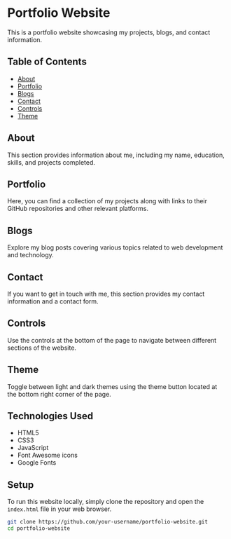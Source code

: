 
# Portfolio Website

This is a portfolio website showcasing my projects, blogs, and contact information.

## Table of Contents

- [About](#about)
- [Portfolio](#portfolio)
- [Blogs](#blogs)
- [Contact](#contact)
- [Controls](#controls)
- [Theme](#theme)

## About

This section provides information about me, including my name, education, skills, and projects completed.

## Portfolio

Here, you can find a collection of my projects along with links to their GitHub repositories and other relevant platforms.

## Blogs

Explore my blog posts covering various topics related to web development and technology.

## Contact

If you want to get in touch with me, this section provides my contact information and a contact form.

## Controls

Use the controls at the bottom of the page to navigate between different sections of the website.

## Theme

Toggle between light and dark themes using the theme button located at the bottom right corner of the page.

## Technologies Used

- HTML5
- CSS3
- JavaScript
- Font Awesome icons
- Google Fonts

## Setup

To run this website locally, simply clone the repository and open the `index.html` file in your web browser.

```bash
git clone https://github.com/your-username/portfolio-website.git
cd portfolio-website
